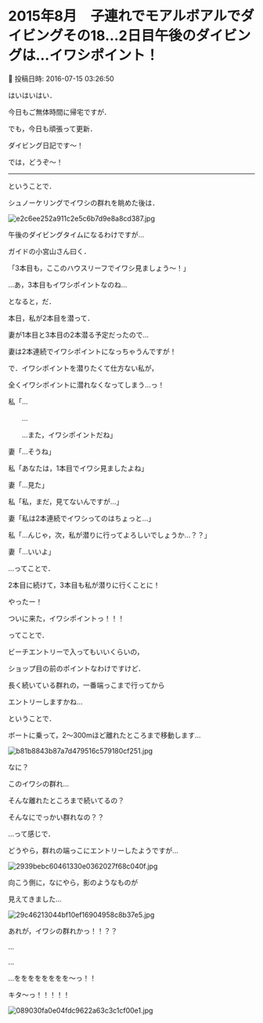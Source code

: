 # 2015年8月　子連れでモアルボアルでダイビングその18…2日目午後のダイビングは…イワシポイント！

📅 投稿日時: 2016-07-15 03:26:50

はいはいはい．


今日もご無体時間に帰宅ですが．





でも，今日も頑張って更新．


ダイビング日記です～！





では，どうぞ～！


----





ということで．


シュノーケリングでイワシの群れを眺めた後は．




![e2c6ee252a911c2e5c6b7d9e8a8cd387.jpg](images/e2c6ee252a911c2e5c6b7d9e8a8cd387.jpg)




午後のダイビングタイムになるわけですが…


ガイドの小宮山さん曰く．





「3本目も，ここのハウスリーフでイワシ見ましょう～！」





…あ，3本目もイワシポイントなのね…





となると，だ．


本日，私が2本目を潜って．


妻が1本目と3本目の2本潜る予定だったので…


妻は2本連続でイワシポイントになっちゃうんですが！





で．イワシポイントを潜りたくて仕方ない私が，


全くイワシポイントに潜れなくなってしまう…っ！





私「…


　　…


　　…また，イワシポイントだね」





妻「…そうね」





私「あなたは，1本目でイワシ見ましたよね」





妻「…見た」





私「私，まだ，見てないんですが…」





妻「私は2本連続でイワシってのはちょっと…」





私「…んじゃ，次，私が潜りに行ってよろしいでしょうか…？？」





妻「…いいよ」





…ってことで．


2本目に続けて，3本目も私が潜りに行くことに！





やったー！


ついに来た，イワシポイントっ！！！





ってことで．


ビーチエントリーで入ってもいいくらいの，


ショップ目の前のポイントなわけですけど．





長く続いている群れの，一番端っこまで行ってから


エントリーしますかね…


ということで．


ボートに乗って，2～300mほど離れたところまで移動します…




![b81b8843b87a7d479516c579180cf251.jpg](images/b81b8843b87a7d479516c579180cf251.jpg)




なに？


このイワシの群れ…


そんな離れたところまで続いてるの？


そんなにでっかい群れなの？？


…って感じで．





どうやら，群れの端っこにエントリーしたようですが…




![2939bebc60461330e0362027f68c040f.jpg](images/2939bebc60461330e0362027f68c040f.jpg)







向こう側に，なにやら，影のようなものが


見えてきました…




![29c46213044bf10ef16904958c8b37e5.jpg](images/29c46213044bf10ef16904958c8b37e5.jpg)




あれが，イワシの群れかっ！！？？





…


…


…をををををををを～っ！！


キタ～っ！！！！！




![089030fa0e04fdc9622a63c3c1cf00e1.jpg](images/089030fa0e04fdc9622a63c3c1cf00e1.jpg)
